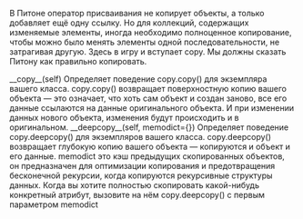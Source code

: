 <p>В Питоне оператор присваивания не копирует объекты, а только добавляет ещё одну ссылку. 
Но для коллекций, содержащих изменяемые элементы, иногда необходимо полноценное копирование, 
чтобы можно было менять элементы одной последовательности, не затрагивая другую. 
Здесь в игру и вступает copy. Мы должны сказать Питону как правильно копировать.</p>
<p>&#95;&#95;copy&#95;&#95;(self)                       Определяет поведение copy.copy() для экземпляра вашего класса. 
                                     copy.copy() возвращает поверхностную копию вашего объекта — это означает, 
                                     что хоть сам объект и создан заново, все его данные ссылаются на данные оригинального объекта. 
                                     И при изменении данных нового объекта, изменения будут происходить и в оригинальном.
&#95;&#95;deepcopy&#95;&#95;(self, memodict={})      Определяет поведение copy.deepcopy() для экземпляров вашего класса. 
                                     copy.deepcopy() возвращает глубокую копию вашего объекта — копируются и объект и его данные. 
                                     memodict это кэш предыдущих скопированных объектов, он предназначен для оптимизации 
                                     копирования и предотвращения бесконечной рекурсии, когда копируются рекурсивные структуры данных. 
                                     Когда вы хотите полностью скопировать какой-нибудь конкретный атрибут, 
                                     вызовите на нём copy.deepcopy() с первым параметром memodict</p>